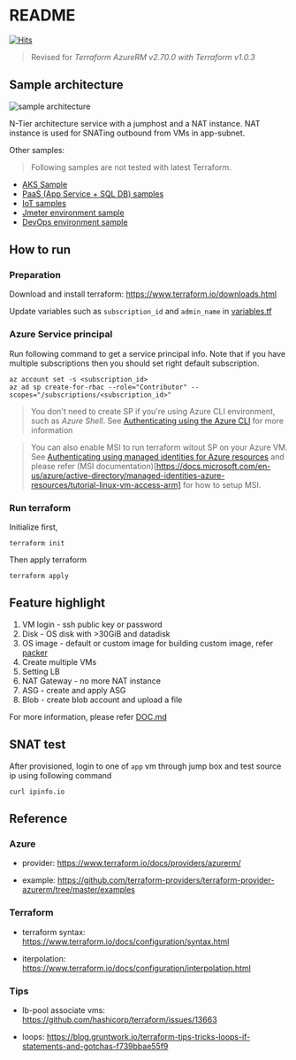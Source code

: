 # README 
[![Hits](https://hits.seeyoufarm.com/api/count/incr/badge.svg?url=https%3A%2F%2Fgithub.com%2Filjoong%2Fazure-terraform&count_bg=%2379C83D&title_bg=%23555555&icon=&icon_color=%23E7E7E7&title=hits&edge_flat=false)](https://hits.seeyoufarm.com)

> Revised for _Terraform AzureRM v2.70.0 with Terraform v1.0.3_

## Sample architecture

![sample architecture](./images/terraform_azure4.png)

N-Tier architecture service with a jumphost and a NAT instance.
NAT instance is used for SNATing outbound from VMs in app-subnet.  

Other samples:

> Following samples are not tested with latest Terraform.

- [AKS Sample](./aks/README.md)
- [PaaS (App Service + SQL DB) samples](https://github.com/iljoong/azure-tf-paas)
- [IoT samples](https://github.com/iljoong/azure-tf-iot)
- [Jmeter environment sample](https://github.com/iljoong/azure-jmeter)
- [DevOps environment sample](https://github.com/iljoong/azure-devops/tree/master/terraform)

## How to run

### Preparation

Download and install terraform: https://www.terraform.io/downloads.html

Update variables such as `subscription_id` and `admin_name` in [variables.tf](./variables.tf)

### Azure Service principal

Run following command to get a service principal info.
Note that if you have multiple subscriptions then you should set right default subscription.

```
az account set -s <subscription_id>
az ad sp create-for-rbac --role="Contributor" --scopes="/subscriptions/<subscription_id>"
```

> You don't need to create SP if you're using Azure CLI environment, such as _Azure Shell_. See [Authenticating using the Azure CLI](https://www.terraform.io/docs/providers/azurerm/auth/azure_cli.html) for more information

> You can also enable MSI to run terraform witout SP on your Azure VM. See [Authenticating using managed identities for Azure resources](https://www.terraform.io/docs/providers/azurerm/guides/managed_service_identity.html) and please refer (MSI documentation)[https://docs.microsoft.com/en-us/azure/active-directory/managed-identities-azure-resources/tutorial-linux-vm-access-arm] for how to setup MSI.

### Run terraform

Initialize first,

```
terraform init
```

Then apply terraform

```
terraform apply
```

## Feature highlight

1. VM login - ssh public key or password
2. Disk - OS disk with >30GiB and datadisk
3. OS image - default or custom image
  for building custom image, refer [packer](./packer)
4. Create multiple VMs
5. Setting LB
6. NAT Gateway - no more NAT instance
7. ASG - create and apply ASG
8. Blob - create blob account and upload a file

For more information, please refer [DOC.md](./DOC.md)

## SNAT test

After provisioned, login to one of `app` vm through jump box and test source ip using following command

```
curl ipinfo.io
```

## Reference

### Azure

- provider: https://www.terraform.io/docs/providers/azurerm/

- example: https://github.com/terraform-providers/terraform-provider-azurerm/tree/master/examples

### Terraform

- terraform syntax: https://www.terraform.io/docs/configuration/syntax.html

- iterpolation: https://www.terraform.io/docs/configuration/interpolation.html

### Tips

- lb-pool associate vms: https://github.com/hashicorp/terraform/issues/13663

- loops: https://blog.gruntwork.io/terraform-tips-tricks-loops-if-statements-and-gotchas-f739bbae55f9
